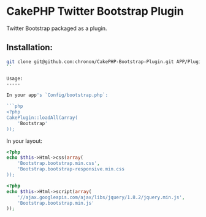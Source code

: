 CakePHP Twitter Bootstrap Plugin
================================

Twitter Bootstrap packaged as a plugin. 

Installation:
-------------

```sh
git clone git@github.com:chronon/CakePHP-Bootstrap-Plugin.git APP/Plugin/Bootstrap
``

Usage:
-----

In your app's `Config/bootstrap.php`:

```php
<?php
CakePlugin::loadAll(array(
	'Bootstrap'
));
```

In your layout:

```php
<?php
echo $this->Html->css(array(
	'Bootstrap.bootstrap.min.css',
	'Bootstrap.bootstrap-responsive.min.css
)); 
```

```php
<?php
echo $this->Html->script(array(
	'//ajax.googleapis.com/ajax/libs/jquery/1.8.2/jquery.min.js',
	'Bootstrap.bootstrap.min.js'
));
```
